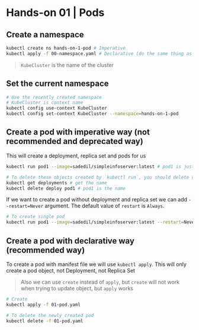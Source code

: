 # Hands-on 01 | Pods

## Create a namespace

```bash
kubectl create ns hands-on-1-pod # Imperative
kubectl apply -f 00-namespace.yaml # Declarative (do the same thing as above)
```

> `KubeCluster` is the name of the cluster

## Set the current namespace
```bash
# Use the recently created namespace
# KubeCluster is context name
kubectl config use-context KubeCluster
kubectl config set-context KubeCluster --namespace=hands-on-1-pod
```

## Create a pod with imperative way (not recommended and deprecated way)

This will create a deployment, replica set and pods for us

```bash
kubectl run pod1 --image=sadedil/simpleinfoserver:latest # pod1 is just an alias

# To delete these objects created by `kubectl run`, you should delete deployment
kubectl get deployments # get the name
kubectl delete deploy pod1 # pod1 is the name
```

If we want to create a pod without deployment and replica set we can add `--restart=Never` argument. The default value of `restart` is `Always`.

```bash
# To create single pod
kubectl run pod1 --image=sadedil/simpleinfoserver:latest --restart=Never
```

## Create a pod with declarative way (recommended way)
To create a pod with manifest file we will use `kubectl apply`. This will only create a pod object, not Deployment, not Replica Set

>Also we can use `create` instead of `apply`, but `create` will not work when trying to update object, but `apply` works

```bash
# Create
kubectl apply -f 01-pod.yaml

# To delete the newly created pod
kubectl delete -f 01-pod.yaml
```